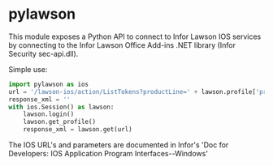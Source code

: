 # pylawson
This module exposes a Python API to connect to Infor Lawson IOS services by connecting to the 
Infor Lawson Office Add-ins .NET library (Infor Security sec-api.dll).

Simple use:

```python
import pylawson as ios
url = '/lawson-ios/action/ListTokens?productLine=' + lawson.profile['productline'] + '&systemCode=GL'
response_xml = ''
with ios.Session() as lawson:
    lawson.login()
    lawson.get_profile()
    response_xml = lawson.get(url)
```

The IOS URL's and parameters are documented in Infor's 'Doc for Developers: IOS Application Program Interfaces--Windows'
